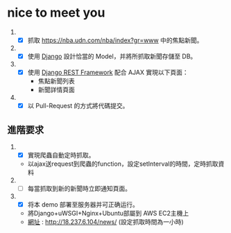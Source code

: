 # nice to meet you
1. - [x] 抓取 https://nba.udn.com/nba/index?gr=www 中的焦點新聞。
2. - [x] 使用 [Django](https://www.djangoproject.com/) 設計恰當的 Model，并將所抓取新聞存儲至 DB。
3. - [x] 使用 [Django REST Framework](http://www.django-rest-framework.org/) 配合 AJAX 實現以下頁面：
	 * 焦點新聞列表
	 * 新聞詳情頁面
4. - [x] 以 Pull-Request 的方式將代碼提交。
	
## 進階要求
1. - [x] 實現爬蟲自動定時抓取。
	- 以ajax送request到爬蟲的function，設定setInterval的時間，定時抓取資料
2. - [ ] 每當抓取到新的新聞時立即通知頁面。
3. - [x] 将本 demo 部署至服务器并可正确运行。
	- 將Django+uWSGI+Nginx+Ubuntu部屬到 AWS EC2主機上
	- [網址](http://18.237.6.104/news/) : http://18.237.6.104/news/ (設定抓取時間為一小時)

